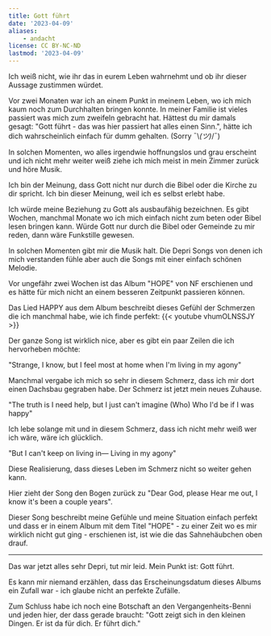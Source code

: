 ```yaml
---
title: Gott führt
date: '2023-04-09'
aliases:
    - andacht
license: CC BY-NC-ND
lastmod: '2023-04-09'
---
```

Ich weiß nicht, wie ihr das in eurem Leben wahrnehmt und ob ihr dieser Aussage zustimmen würdet.

Vor zwei Monaten war ich an einem Punkt in meinem Leben, wo ich mich kaum noch zum Durchhalten bringen konnte. In meiner Familie ist vieles passiert was mich zum zweifeln gebracht hat.
Hättest du mir damals gesagt: "Gott führt - das was hier passiert hat alles einen Sinn.", hätte ich dich wahrscheinlich einfach für dumm gehalten. (Sorry ¯⁠\⁠_⁠(⁠ツ⁠)⁠_⁠/⁠¯)

In solchen Momenten, wo alles irgendwie hoffnungslos und grau erscheint und ich nicht mehr weiter weiß ziehe ich mich meist in mein Zimmer zurück und höre Musik.

Ich bin der Meinung, dass Gott nicht nur durch die Bibel oder die Kirche zu dir spricht. Ich bin dieser Meinung, weil ich es selbst erlebt habe.

Ich würde meine Beziehung zu Gott als ausbaufähig bezeichnen. Es gibt Wochen, manchmal Monate wo ich mich einfach nicht zum beten oder Bibel lesen bringen kann. Würde Gott nur durch die Bibel oder Gemeinde zu mir reden, dann wäre Funkstille gewesen.

In solchen Momenten gibt mir die Musik halt. Die Depri Songs von denen ich mich verstanden fühle aber auch die Songs mit einer einfach schönen Melodie.

Vor ungefähr zwei Wochen ist das Album "HOPE" von NF erschienen und es hätte für mich nicht an einem besseren Zeitpunkt passieren können.

Das Lied HAPPY aus dem Album beschreibt dieses Gefühl der Schmerzen die ich manchmal habe, wie ich finde perfekt:
{{< youtube vhumOLNSSJY >}}

Der ganze Song ist wirklich nice, aber es gibt ein paar Zeilen die ich hervorheben möchte:

"Strange, I know, but I feel most at home when I'm living in my agony"

Manchmal vergabe ich mich so sehr in diesem Schmerz, dass ich mir dort einen Dachsbau gegraben habe. Der Schmerz ist jetzt mein neues Zuhause.

"The truth is I need help, but I just can't imagine (Who)
Who I'd be if I was happy"

Ich lebe solange mit und in diesem Schmerz, dass ich nicht mehr weiß wer ich wäre, wäre ich glücklich.

"But I can't keep on living in—
Living in my agony"

Diese Realisierung, dass dieses Leben im Schmerz nicht so weiter gehen kann.

Hier zieht der Song den Bogen zurück zu "Dear God, please
Hear me out, I know it's been a couple years".

Dieser Song beschreibt meine Gefühle und meine Situation einfach perfekt und dass er in einem Album mit dem Titel "HOPE" - zu einer Zeit wo es mir wirklich nicht gut ging - erschienen ist, ist wie die das Sahnehäubchen oben drauf.

* * *

Das war jetzt alles sehr Depri, tut mir leid. Mein Punkt ist: Gott führt.

Es kann mir niemand erzählen, dass das Erscheinungsdatum dieses Albums ein Zufall war - ich glaube nicht an perfekte Zufälle.

Zum Schluss habe ich noch eine Botschaft an den Vergangenheits-Benni und jeden hier, der dass gerade braucht: "Gott zeigt sich in den kleinen Dingen. Er ist da für dich. Er führt dich."